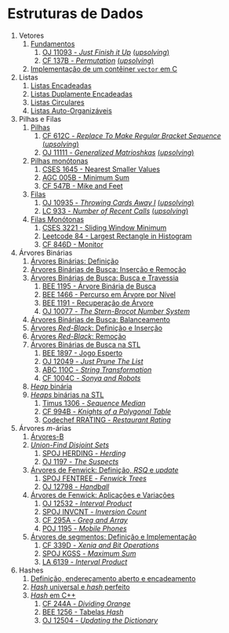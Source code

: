 Estruturas de Dados
===================

1. Vetores
    1. [Fundamentos](slides/vetores_fundamentos/vetores_fundamentos.pdf)
        1. [OJ 11093 - _Just Finish it Up_](https://onlinejudge.org/index.php?option=com_onlinejudge&Itemid=8&page=show_problem&problem=2034) [(_upsolving_)](../Upsolving/OJ/11093/11093.pdf)
        1. [CF 137B - _Permutation_](https://www.google.com/url?sa=t&source=web&rct=j&opi=89978449&url=https://codeforces.com/problemset/problem/137/B&ved=2ahUKEwjAzOXn2YiPAxVnHbkGHfTzMJYQFnoECBoQAQ&usg=AOvVaw1iEWhUsl8pZiYfZ7bG6tNS) [(_upsolving_)](../Upsolving/CF/137B/137B.pdf)
    1. [Implementação de um contêiner `vector` em C](slides/vetores_implementacao/vetores_implementacao.pdf) 
1. Listas
    1. [Listas Encadeadas](slides/LE-1/LE-1.pdf)
    1. [Listas Duplamente Encadeadas](slides/LE-2/LE-2.pdf)
    1. [Listas Circulares](slides/LE-3/LE-3.pdf)
    1. [Listas Auto-Organizáveis](slides/LE-4/LE-4.pdf)
1. Pilhas e Filas
    1. [Pilhas](slides/pilhas/pilhas.pdf)
        1. [CF 612C - _Replace To Make Regular Bracket Sequence_](https://codeforces.com/problemset/problem/612/C) [(_upsolving_)](../Upsolving/CF/612C/612C.pdf)
        1. [OJ 11111 - _Generalized Matrioshkas_](https://onlinejudge.org/index.php?option=com_onlinejudge&Itemid=8&page=show_problem&problem=2052) [(_upsolving_)](../Upsolving/OJ/11111/11111.pdf)
    1. [Pilhas monótonas](slides/monostack/monostack.pdf)
        1. [CSES 1645 - Nearest Smaller Values](https://cses.fi/problemset/task/1645)
        1. [AGC 005B - Minimum Sum](https://atcoder.jp/contests/agc005/tasks/agc005_b)
        1. [CF 547B - Mike and Feet](https://codeforces.com/problemset/problem/547/B)
    1. [Filas](slides/filas/filas.pdf)
        1. [OJ 10935 - _Throwing Cards Away I_](https://onlinejudge.org/index.php?option=com_onlinejudge&Itemid=8&page=show_problem&problem=1876) [(_upsolving_)](../Upsolving/OJ/10935/10935.pdf)
        1. [LC 933 - _Number of Recent Calls_](https://leetcode.com/problems/number-of-recent-calls/description/) [(_upsolving_)](../Upsolving/Leetcode/933/933.pdf)
    1. [Filas Monótonas](slides/monoqueue/monoqueue.pdf)
        1. [CSES 3221 - Sliding Window Minimum](https://cses.fi/boi24/task/3221)
        1. [Leetcode 84 - Largest Rectangle in Histogram](https://leetcode.com/problems/largest-rectangle-in-histogram/description/)
        1. [CF 846D - Monitor](https://codeforces.com/contest/846/problem/D)
1. Árvores Binárias
    1. [Árvores Binárias: Definição](slides/arvore_binaria-definicao/arvore_binaria-definicao.pdf)
    1. [Árvores Binárias de Busca: Inserção e Remoção](slides/arvore_binaria_de_busca-insercao_e_remocao/arvore_binaria_de_busca-insercao_e_remocao.pdf)
    1. [Árvores Binárias de Busca: Busca e Travessia](slides/arvore_binaria_de_busca-busca_e_travessia/arvore_binaria_de_busca-busca_e_travessia.pdf)
        1. [BEE 1195 - Árvore Binária de Busca](../Upsolving/BEE/1195/1195.pdf)
        1. [BEE 1466 - Percurso em Árvore por Nível](../Upsolving/BEE/1466/1466.pdf)
        1. [BEE 1191 - Recuperação de Árvore](../Upsolving/BEE/1191/1191.pdf)
        1. [OJ 10077 - _The Stern-Brocot Number System_](../Upsolving/OJ/10077/10077.pdf)
    1. [Árvores Binárias de Busca: Balanceamento](slides/TR-4/TR-4.pdf)
    1. [Árvores _Red-Black_: Definição e Inserção](slides/TR-5/TR-5.pdf)
    1. [Árvores _Red-Black_: Remoção](slides/TR-6/TR-6.pdf)
    1. [Árvores Binárias de Busca na STL](slides/arvore_binaria_de_busca-stl/arvore_binaria_de_busca-stl.pdf) 
        1. [BEE 1897 - Jogo Esperto](../Upsolving/BEE/1897.pdf)
        1. [OJ 12049 - _Just Prune The List_](../Upsolving/OJ/12049/12049.pdf)
        1. [ABC 110C - _String Transformation_](../Upsolving/ABC/B110C/B110C.pdf)
        1. [CF 1004C - _Sonya and Robots_](../Upsolving/CF/1004C/1004C.pdf)
    1. [_Heap_ binária](slides/heaps-definicao/heaps-definicao.pdf) 
    1. [_Heaps_ binárias na STL](slides/heaps-stl/heaps-stl.pdf)
        1. [Timus 1306 - _Sequence Median_](../Upsolving/Timus/1306/1306.pdf)
        1. [CF 994B - _Knights of a Polygonal Table_](../Upsolving/CF/994B/994B.pdf)
        1. [Codechef RRATING - _Restaurant Rating_](../Upsolving/Codechef/RRATING/RRATING.pdf)
1. Árvores _m_-árias
    1. [Árvores-B](slides/arvores_m-arias/arvores_m-arias.pdf)
    1. [_Union-Find Disjoint Sets_](slides/ufds/ufds.pdf)
        1. [SPOJ HERDING - _Herding_](problems/SPOJ_HERDING/SPOJ_HERDING.pdf)
        1. [OJ 1197 - _The Suspects_](problems/OJ_1197/OJ_1197.pdf)
    1. [Árvores de Fenwick: Definição, _RSQ_ e _update_](slides/fenwick_tree-definicao/fenwick_tree-definicao.pdf)
        1. [SPOJ FENTREE - _Fenwick Trees_](problems/SPOJ_FENTREE/SPOJ_FENTREE.pdf)
        1. [OJ 12798 - _Handball_](problems/OJ_12798/OJ_12798.pdf)
    1. [Árvores de Fenwick: Aplicações e Variações](slides/fenwick_tree-aplicacoes/fenwick_tree-aplicacoes.pdf) 
        1. [OJ 12532 - _Interval Product_](problems/OJ_12532/OJ_12532.pdf)
        1. [SPOJ INVCNT - _Inversion Count_](problems/SPOJ_INVCNT/SPOJ_INVCNT.pdf)
        1. [CF 295A - _Greg and Array_](problems/CF_295A/CF_295A.pdf)
        1. [POJ 1195 - _Mobile Phones_](problems/POJ_1195/POJ_1195.pdf)
    1. [Árvores de segmentos: Definição e Implementação](slides/segtree/segtree.pdf)
        1. [CF 339D - _Xenia and Bit Operations_](problems/CF_339D/CF_339D.pdf)
        1. [SPOJ KGSS - _Maximum Sum_](problems/SPOJ_KGSS/SPOJ_KGSS.pdf)
        1. [LA 6139 - _Interval Product_](problems/LA_6139/LA_6139.pdf)
1. Hashes
    1. [Definição, endereçamento aberto e encadeamento](slides/hash_definicao/hash_definicao.pdf)
    1. [_Hash_ universal e _hash_ perfeito](slides/hash_universal/hash_universal.pdf)
    1. [_Hash_ em C++](slides/hash_em_cpp/hash_em_cpp.pdf)
        1. [CF 244A - _Dividing Orange_](../Upsolving/CF/244A/244A.pdf)
        1. [BEE 1256 - Tabelas _Hash_](../Upsolving/BEE/1256/1256.pdf)
        1. [OJ 12504 - _Updating the Dictionary_](problems/OJ_12504/OJ_12504.pdf)
<!-- Assuntos pendentes:
1. Filas monótonas: https://medium.com/algorithms-and-leetcode/monotonic-queue-explained-with-leetcode-problems-7db7c530c1d6
2. Árvores AVL
3. BITree: range query com range update
4. Pilhas que retornam o max/min em O(1) com um campo extra: tal valor no momento da inserção (o próprio valor ou o do anterior, o que for melhor)

Exercício sobre sondagem linear: https://atcoder.jp/contests/abc228/tasks/abc228_d
-->

<!-- Adicionar a implementação de set do GCC que tem operações extra: https://www.geeksforgeeks.org/ordered-set-gnu-c-pbds/ -->
